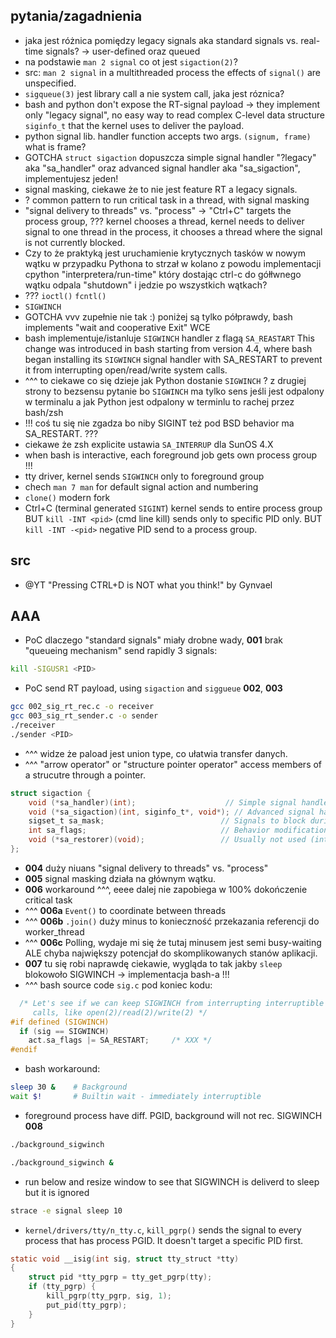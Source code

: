 


## pytania/zagadnienia
- jaka jest różnica pomiędzy legacy signals aka standard signals vs. real-time signals? -> user-defined oraz queued
- na podstawie `man 2 signal` co ot jest `sigaction(2)`?
- src: `man 2 signal` in a multithreaded process the effects of `signal()` are unspecified.
- `sigqueue(3)` jest library call a nie system call, jaka jest róznica?
- bash and python don't expose the RT-signal payload -> they implement only "legacy signal", no easy way to read complex C-level data structure `siginfo_t` that the kernel uses to deliver the payload.
- python signal lib. handler function accepts two args. `(signum, frame)` what is frame?
- GOTCHA `struct sigaction` dopuszcza simple signal handler "?legacy" aka "sa_handler" oraz advanced signal handler aka "sa_sigaction", implementujesz jeden!
- signal masking, ciekawe że to nie jest feature RT a legacy signals.
- ? common pattern to run critical task in a thread, with signal masking
- "signal delivery to threads" vs. "process" -> "Ctrl+C" targets the process group, ??? kernel chooses a thread, kernel needs to deliver signal to one thread in the process, it chooses a thread where the signal is not currently blocked.
- Czy to że praktyką jest uruchamienie krytycznych tasków w nowym wątku w przypadku Pythona to strzał w kolano z powodu implementacji cpython "interpretera/run-time" który dostając ctrl-c do gółłwnego wątku odpala "shutdown" i jedzie po wszystkich wątkach?
- ??? `ioctl()` `fcntl()`
- `SIGWINCH`
- GOTCHA vvv zupełnie nie tak :) poniżej są tylko półprawdy, bash implements "wait and cooperative Exit" WCE
- bash implementuje/istanluje `SIGWINCH` handler z flagą `SA_REASTART` This change was introduced in bash starting from version 4.4, where bash began installing its `SIGWINCH` signal handler with SA_RESTART to prevent it from interrupting open/read/write system calls.
- ^^^ to ciekawe co się dzieje jak Python dostanie `SIGWINCH` ? z drugiej strony to bezsensu pytanie bo `SIGWINCH` ma tylko sens jeśli jest odpalony w terminalu a jak Python jest odpalony w terminlu to rachej przez bash/zsh
- !!! coś tu się nie zgadza bo niby SIGINT też pod BSD behavior ma SA_RESTART. ???
- ciekawe że zsh explicite ustawia `SA_INTERRUP` dla SunOS 4.X
- when bash is interactive, each foreground job gets own process group !!! 
- tty driver, kernel sends `SIGWINCH` only to foreground group
- chech `man 7 man` for default signal action and numbering
- `clone()` modern fork
- Ctrl+C (terminal generated `SIGINT`) kernel sends to entire process group BUT `kill -INT <pid>` (cmd line kill) sends only to specific PID only. BUT `kill -INT -<pid>` negative PID send to a process group. 


## src
- @YT "Pressing CTRL+D is NOT what you think!" by Gynvael

## AAA
- PoC dlaczego "standard signals" miały drobne wady, **001** brak "queueing mechanism" 
send rapidly 3 signals:
```bash
kill -SIGUSR1 <PID>
```
- PoC send RT payload, using `sigaction` and `siggueue` **002**, **003**
```sh
gcc 002_sig_rt_rec.c -o receiver
gcc 003_sig_rt_sender.c -o sender
./receiver
./sender <PID>
```
- ^^^ widze że paload jest union type, co ułatwia transfer danych.
- ^^^ "arrow operator" or "structure pointer operator" access members of a strucutre through a pointer.
```c
struct sigaction {
    void (*sa_handler)(int);                    // Simple signal handler (one argument)
    void (*sa_sigaction)(int, siginfo_t*, void*); // Advanced signal handler (three arguments)
    sigset_t sa_mask;                          // Signals to block during handler execution
    int sa_flags;                              // Behavior modification flags
    void (*sa_restorer)(void);                 // Usually not used (internal)
};
```
- **004** duży niuans "signal delivery to threads" vs. "process"
- **005** signal masking działa na głównym wątku.
- **006** workaround ^^^, eeee dalej nie zapobiega w 100% dokończenie critical task
- ^^^ **006a** `Event()` to coordinate between threads
- ^^^ **006b** `.join()` duży minus to konieczność przekazania referencji do worker_thread
- ^^^ **006c** Polling, wydaje mi się że tutaj minusem jest semi busy-waiting ALE chyba największy potencjał do skomplikowanych stanów aplikacji.
- **007** tu się robi naprawdę ciekawie, wygląda to tak jakby `sleep` blokowoło SIGWINCH -> implementacja bash-a !!!
- ^^^ bash source code `sig.c` pod koniec kodu:
```c
  /* Let's see if we can keep SIGWINCH from interrupting interruptible system
     calls, like open(2)/read(2)/write(2) */
#if defined (SIGWINCH)
  if (sig == SIGWINCH)
    act.sa_flags |= SA_RESTART;		/* XXX */
#endif
```
- bash workaround:
```bash
sleep 30 &    # Background
wait $!       # Builtin wait - immediately interruptible
```
- foreground process have diff. PGID, background will not rec. SIGWINCH **008**
```sh
./background_sigwinch

./background_sigwinch &
```
- run below and resize window to see that SIGWINCH is deliverd to sleep but it is ignored
```bash
strace -e signal sleep 10
```
- `kernel/drivers/tty/n_tty.c`, `kill_pgrp()` sends the signal to every process that has process PGID. It doesn't target a specific PID first.
```c
static void __isig(int sig, struct tty_struct *tty)
{
	struct pid *tty_pgrp = tty_get_pgrp(tty);
	if (tty_pgrp) {
		kill_pgrp(tty_pgrp, sig, 1);
		put_pid(tty_pgrp);
	}
}
```

